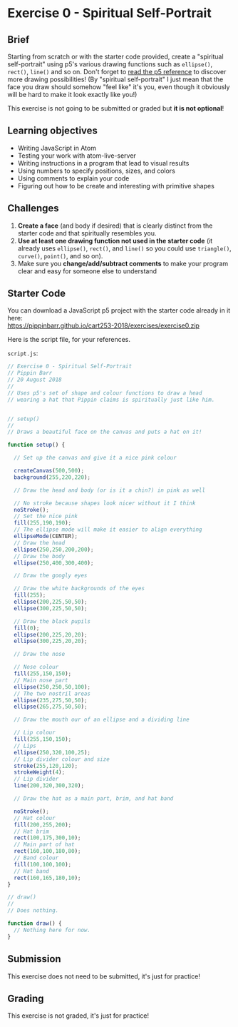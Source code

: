 # Exercise 0 - Spiritual Self-Portrait

## Brief

Starting from scratch or with the starter code provided, create a "spiritual self-portrait" using p5's various drawing functions such as `ellipse()`, `rect()`, `line()` and so on. Don't forget to [read the p5 reference](https://p5js.org/reference/) to discover more drawing possibilities! (By "spiritual self-portrait" I just mean that the face you draw should somehow "feel like" it's you, even though it obviously will be hard to make it look exactly like you!)

This exercise is not going to be submitted or graded but __it is not optional__!

## Learning objectives

- Writing JavaScript in Atom
- Testing your work with atom-live-server
- Writing instructions in a program that lead to visual results
- Using numbers to specify positions, sizes, and colors
- Using comments to explain your code
- Figuring out how to be create and interesting with primitive shapes

## Challenges

1. __Create a face__ (and body if desired) that is clearly distinct from the starter code and that spiritually resembles you.
1. __Use at least one drawing function not used in the starter code__ (it already uses `ellipse()`, `rect()`, and `line()` so you could use `triangle()`, `curve()`, `point()`, and so on).
1. Make sure you __change/add/subtract comments__ to make your program clear and easy for someone else to understand

## Starter Code

You can download a JavaScript p5 project with the starter code already in it here:  
https://pippinbarr.github.io/cart253-2018/exercises/exercise0.zip

Here is the script file, for your references.

`script.js`:
```javascript
// Exercise 0 - Spiritual Self-Portrait
// Pippin Barr
// 20 August 2018
//
// Uses p5's set of shape and colour functions to draw a head
// wearing a hat that Pippin claims is spiritually just like him.


// setup()
//
// Draws a beautiful face on the canvas and puts a hat on it!

function setup() {

  // Set up the canvas and give it a nice pink colour

  createCanvas(500,500);
  background(255,220,220);

  // Draw the head and body (or is it a chin?) in pink as well

  // No stroke because shapes look nicer without it I think
  noStroke();
  // Set the nice pink
  fill(255,190,190);
  // The ellipse mode will make it easier to align everything
  ellipseMode(CENTER);
  // Draw the head
  ellipse(250,250,200,200);
  // Draw the body
  ellipse(250,400,300,400);

  // Draw the googly eyes

  // Draw the white backgrounds of the eyes
  fill(255);
  ellipse(200,225,50,50);
  ellipse(300,225,50,50);

  // Draw the black pupils
  fill(0);
  ellipse(200,225,20,20);
  ellipse(300,225,20,20);

  // Draw the nose

  // Nose colour
  fill(255,150,150);
  // Main nose part
  ellipse(250,250,50,100);
  // The two nostril areas
  ellipse(235,275,50,50);
  ellipse(265,275,50,50);

  // Draw the mouth our of an ellipse and a dividing line

  // Lip colour
  fill(255,150,150);
  // Lips
  ellipse(250,320,100,25);
  // Lip divider colour and size
  stroke(255,120,120);
  strokeWeight(4);
  // Lip divider
  line(200,320,300,320);

  // Draw the hat as a main part, brim, and hat band

  noStroke();
  // Hat colour
  fill(200,255,200);
  // Hat brim
  rect(100,175,300,10);
  // Main part of hat
  rect(160,100,180,80);
  // Band colour
  fill(100,100,100);
  // Hat band
  rect(160,165,180,10);
}

// draw()
//
// Does nothing.

function draw() {
  // Nothing here for now.
}
```

## Submission

This exercise does not need to be submitted, it's just for practice!

## Grading

This exercise is not graded, it's just for practice!
